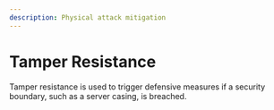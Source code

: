 ```yaml
---
description: Physical attack mitigation
---
```


# Tamper Resistance

Tamper resistance is used to trigger defensive measures if a security boundary, such as a server casing, is breached.


